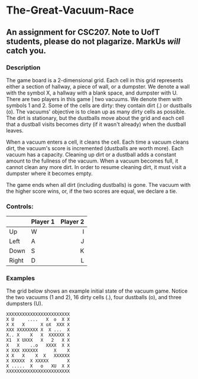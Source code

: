 # The-Great-Vacuum-Race  
An assignment for CSC207. Note to UofT students, please **do not plagarize**. MarkUs ***will*** catch you.  
---
### Description  
The game board is a 2-dimensional grid. Each cell in this grid represents either a section of hallway, a piece of wall, or a dumpster. We denote a wall with the symbol X, a hallway with a blank space, and dumpster with U. There are two players in this game | two vacuums. We denote them with symbols 1 and 2. Some of the cells are dirty: they contain dirt (.) or dustballs (o). The vacuums' objective is to clean up as many dirty cells as possible. The dirt is stationary, but the dustballs move about the grid and each cell that a dustball visits becomes dirty (if it wasn't already) when the dustball leaves. 

When a vacuum enters a cell, it cleans the cell. Each time a vacuum cleans dirt, the vacuum's score is incremented (dustballs are worth more). Each vacuum has a capacity. Cleaning up dirt or a dustball adds a constant amount to the fullness of the vacuum. When a vacuum becomes full, it cannot clean any more dirt. In order to resume cleaning dirt, it must visit a dumpster where it becomes empty.

The game ends when all dirt (including dustballs) is gone. The vacuum with the higher score wins, or, if the two scores are equal, we declare a tie.

### Controls:
|       | Player 1 | Player 2 |
| ----- |:---------| --------:|
| Up    | W        | I        |
| Left  | A        | J        |
| Down  | S        | K        |
| Right | D        | L        |

### Examples  
The grid below shows an example initial state of the vacuum game. Notice the two vacuums (1 and 2), 16 dirty cells (.), four dustballs (o), and three dumpsters (U).

```
XXXXXXXXXXXXXXXXXXXXXXXX
X U     ....   X  o  X X
X X   X      X oX  XXX X
XXX XXXXXXXX X  X ...  X
X.. X    X   X  XXXXXX X
X1  X UXXX   X   2   X X
X   X    ..o   XXXX  X X
X XXX XXXXXX      X    X
X X   X    X  X   XXXXXX
X XXXXX  X XXXXX       X
X .....  X   o   XU  X X
XXXXXXXXXXXXXXXXXXXXXXXX
```
